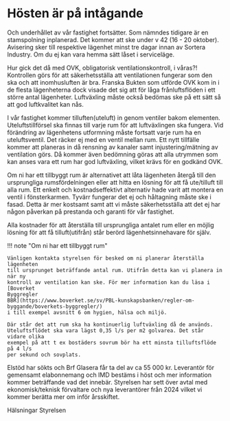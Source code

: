 # Hösten är på intågande

Och underhållet av vår fastighet fortsätter. Som nämndes tidigare är en stamspolning inplanerad. Det
kommer att ske under v 42 (16 - 20 oktober). Avisering sker till respektive lägenhet minst tre dagar
innan av Sortera Industry. Om du ej kan vara hemma sätt låset i serviceläge.

Hur gick det då med OVK, obligatorisk ventilationskontroll, i våras?! Kontrollen görs för att
säkerhetsställa att ventilationen fungerar som den ska och att inomhusluften är bra.
Franska Bukten som utförde OVK kom in i de flesta lägenheterna dock visade det sig att för låga
frånluftsflöden i ett större antal lägenheter. Luftväxling måste också bedömas ske på ett sätt så att
god luftkvalitet kan nås.

I vår fastighet kommer tilluften(uteluft) in genom ventiler bakom elementen. Uteluftstillförsel ska
finnas till varje rum för att luftväxlingen ska fungera. Vid förändring av lägenhetens utformning måste
fortsatt varje rum ha en uteluftsventil. Det räcker ej med en ventil mellan rum.
Ett nytt tillfälle kommer att planeras in då rensning av kanaler samt injustering/mätning av ventilation
görs. Då kommer även bedömning göras att alla utrymmen som kan anses vara ett rum har god
luftväxling, vilket krävs för en godkänd OVK.

Om ni har ett tillbyggt rum är alternativet att låta lägenheten återgå till den
ursprungliga rumsfördelningen eller att hitta en lösning för att få ute/tilluft
till alla rum. Ett enkelt och kostnadseffektivt alternativ hade varit att
montera en ventil i fönsterkarmen. Tyvärr fungerar det ej och håltagning måste
ske i fasad. Detta är mer kostsamt samt att vi måste säkerhetsställa att det ej
har någon påverkan på prestanda och garanti för vår fastighet.

Alla kostnader för att återställa till ursprungliga antalet rum eller en möjlig lösning för att få
tilluft(utifrån) står berörd lägenhetsinnehavare för själv.

!!! note "Om ni har ett tillbyggt rum"

    Vänligen kontakta styrelsen för besked om ni planerar återställa lägenheten
    till ursprunget beträffande antal rum. Utifrån detta kan vi planera in när ny
    kontroll av ventilation kan ske. För mer information kan du läsa i [Boverket
    Byggregler
    BBR](https://www.boverket.se/sv/PBL-kunskapsbanken/regler-om-byggande/boverkets-byggregler/)
    i till exempel avsnitt 6 om hygien, hälsa och miljö.

    Där står det att rum ska ha kontinuerlig luftväxling då de används.
    Uteluftsflödet ska vara lägst 0,35 l/s per m2 golvarea. Det står vidare olika
    exempel på att t ex bostäders sovrum bör ha ett minsta tilluftsflöde på 4 l/s
    per sekund och sovplats.

Elstöd har sökts och Brf Glasera får ta del av ca 55 000 kr.
Leverantör för gemensamt elabonnemang och IMD bestäms i höst och mer
information kommer beträffande vad det innebär. Styrelsen har sett över avtal
med ekonomisk/teknisk förvaltare och nya leverantörer från 2024 vilket vi
kommer berätta mer om inför årsskiftet.

Hälsningar Styrelsen
